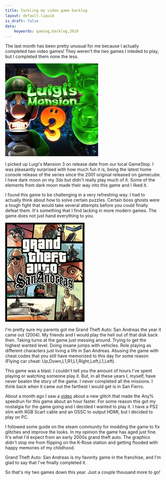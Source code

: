 ```yaml
---
title: Tackling my video game backlog
layout: default.liquid
is_draft: false
data:
    keywords: gaming,backlog,2019
---
```


The last month has been pretty unusual for me because I actually completed two video games!
They weren't the two games I inteded to play, but I completed them none the less.

<img src="/files/images/2019-12-09-Luigi's_Mansion_3.jpg" />

I picked up Luigi's Mansion 3 on release date from our local GameStop. I was pleasantly
surprised with how much fun it is, being the latest home console release of the series since the
2001 original released on gamecube. I have dark moon on my 3ds but didn't really play much
of it. Some of the elements from dark moon made their way into this game and I liked it.

I found this game to be challenging in a very refreshing way. I had to actually think
about how to solve certain puzzles. Certain boss ghosts were a tough fight that would take
several attempts before you could finally defeat them. It's something that I find lacking
in more modern games. The game does not just hand everything to you.

<img src="/files/images/2019-12-09-gta-sa.jpg" />

I'm pretty sure my parents got me Grand Theft Auto: San Andreas the year it came out (2004).
My friends and I would play the hell out of that disk back then. Taking turns at the game
just messing around. Trying to get the highest wanted level. Doing insane jumps with vehicles.
Role playing as different characters just living a life in San Andreas. Abusing the game with
cheat codes that you still have memorized to this day for some reason (Flying car cheat: Up,Down,L1,R1,L1,Right,Left,L1,Left).

This game was a blast. I couldn't tell you the amount of hours I've spent playing or watching someone play it.
But, in all these years I, myself, have never beaten the story of the game. I never completed all the missions.
I think back when it came out the farthest I would get is in San Fierro.

About a month ago I saw a [video](https://invidio.us/watch?v=VR6eJSmRkPI) about a new glitch that made the Any% speedrun for this game
about an hour faster. For some reason this got my nostalgia for the game going and I decided I wanted to play it.
I have a PS2 slim with RGB Scart cable and an OSSC to output HDMI, but I decided to play on PC.

I followed some guide on the steam community for modding the game to fix glitches and improve the looks. In my opinion
the game has aged just fine. It's what I'd expect from an early 2000s grand theft auto. The graphics didn't stop me
from flipping on the K-Rose station and getting flooded with happy memories of my childhood.

Grand Theft Auto: San Andreas is my favority game in the franchise, and I'm glad to say that I've finally completed it.

So that's my two games down this year. Just a couple thousand more to go!


